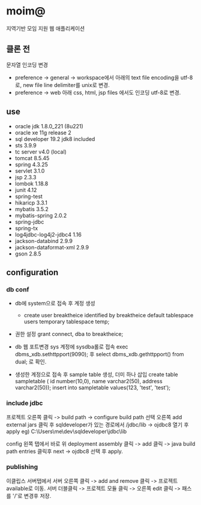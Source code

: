 # moim@

지역기반 모임 지원 웹 애플리케이션

## 클론 전

문자열 인코딩 변경
- preference -> general -> workspace에서 아래의 text file encoding을 utf-8로, new file line delimiter를 unix로 변경.
- preference -> web 아래 css, html, jsp files 에서도 인코딩 utf-8로 변경.


## use

- oracle jdk 1.8.0_221 (8u221)
- oracle xe 11g release 2
- sql developer 19.2 jdk8 included
- sts 3.9.9
- tc server v4.0 (local)
- tomcat 8.5.45
- spring 4.3.25
- servlet 3.1.0
- jsp 2.3.3
- lombok 1.18.8
- junit 4.12
- spring-test
- hikaricp 3.3.1
- mybatis 3.5.2
- mybatis-spring 2.0.2
- spring-jdbc
- spring-tx
- log4jdbc-log4j2-jdbc4 1.16
- jackson-databind 2.9.9
- jackson-dataformat-xml 2.9.9
- gson 2.8.5


## configuration


### db conf

- db에 system으로 접속 후 계정 생성
  - create user breaktheice identified by breaktheice
  default tablespace users
  temporary tablespace temp;

- 권한 설정
  grant connect, dba to breaktheice;

- db 웹 포트변경
  sys 계정에 sysdba롤로 접속
  exec dbms_xdb.sethttpport(9090); 후
  select dbms_xdb.gethttpport() from dual; 로 확인.

- 생성한 계정으로 접속 후 sample table 생성, 더미 하나 삽입
  create table sampletable ( id number(10,0), name varchar2(50), address varchar2(50));
  insert into sampletable values(123, 'test', 'test');

### include jdbc

프로젝트 오른쪽 클릭 -> build path -> configure build path 선택
오른쪽 add external jars 클릭 후 sqldeveloper가 있는 경로에서 /jdbc/lib -> ojdbc8 열기 후 apply
  eg) C:\Users\me\dev\sqldeveloper\jdbc\lib

config 왼쪽 탭에서 바로 위 deployment assembly 클릭 -> add 클릭 -> java build path entries 클릭후 next -> ojdbc8 선택 후 apply.


### publishing

이클립스 서버탭에서 서버 오른쪽 클릭 -> add and remove 클릭 -> 프로젝트 available로 이동.
서버 더블클릭 -> 프로젝트 모듈 클릭 -> 오른쪽 edit 클릭 -> 패스를 '/'로 변경후 저장.





